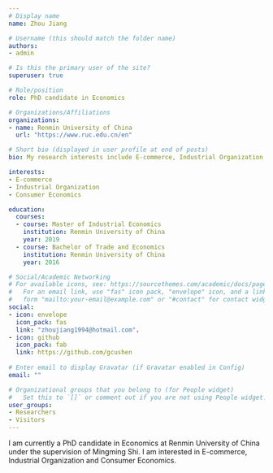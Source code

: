 ```yaml
---
# Display name
name: Zhou Jiang

# Username (this should match the folder name)
authors:
- admin

# Is this the primary user of the site?
superuser: true

# Role/position
role: PhD candidate in Economics

# Organizations/Affiliations
organizations:
- name: Renmin University of China
  url: "https://www.ruc.edu.cn/en"

# Short bio (displayed in user profile at end of posts)
bio: My research interests include E-commerce, Industrial Organization and Consumer Economics.

interests:
- E-commerce
- Industrial Organization
- Consumer Economics

education:
  courses:
  - course: Master of Industrial Economics
    institution: Renmin University of China
    year: 2019
  - course: Bachelor of Trade and Economics
    institution: Renmin University of China
    year: 2016

# Social/Academic Networking
# For available icons, see: https://sourcethemes.com/academic/docs/page-builder/#icons
#   For an email link, use "fas" icon pack, "envelope" icon, and a link in the
#   form "mailto:your-email@example.com" or "#contact" for contact widget.
social:
- icon: envelope
  icon_pack: fas
  link: "zhoujiang1994@hotmail.com".
- icon: github
  icon_pack: fab
  link: https://github.com/gcushen
  
# Enter email to display Gravatar (if Gravatar enabled in Config)
email: ""

# Organizational groups that you belong to (for People widget)
#   Set this to `[]` or comment out if you are not using People widget.
user_groups:
- Researchers
- Visitors
---
```


I am currently a PhD candidate in Economics at Renmin University of China under the supervision of Mingming Shi. I am interested in E-commerce, Industrial Organization and Consumer Economics.
